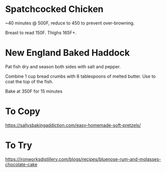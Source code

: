 # Spatchcocked Chicken
~40 minutes @ 500F, reduce to 450 to prevent over-browning.

Breast to read 150F. Thighs 165F+.

# New England Baked Haddock
Pat fish dry and season both sides with salt and pepper.

Combine 1 cup bread crumbs with 6 tablespoons of melted butter. Use to coat the top of the fish.

Bake at 350F for 15 minutes

# To Copy
https://sallysbakingaddiction.com/easy-homemade-soft-pretzels/

# To Try

https://ironworksdistillery.com/blogs/recipes/bluenose-rum-and-molasses-chocolate-cake
